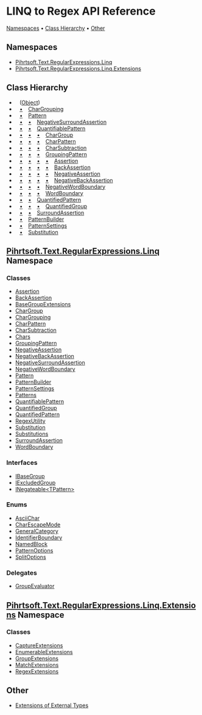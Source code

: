 # LINQ to Regex API Reference

[Namespaces](#namespaces) &#x2022; [Class Hierarchy](#class-hierarchy) &#x2022; [Other](#other)

## Namespaces

* [Pihrtsoft.Text.RegularExpressions.Linq](Pihrtsoft/Text/RegularExpressions/Linq/README.md)
* [Pihrtsoft.Text.RegularExpressions.Linq.Extensions](Pihrtsoft/Text/RegularExpressions/Linq/Extensions/README.md)

## Class Hierarchy

* &ensp; \([Object](https://docs.microsoft.com/en-us/dotnet/api/system.object)\)<a id="class-hierarchy-System_Object"></a>
* &ensp; [&bull;](#class-hierarchy-System_Object "Object") &ensp; [CharGrouping](Pihrtsoft/Text/RegularExpressions/Linq/CharGrouping/README.md)<a id="class-hierarchy-Pihrtsoft_Text_RegularExpressions_Linq_CharGrouping"></a>
* &ensp; [&bull;](#class-hierarchy-System_Object "Object") &ensp; [Pattern](Pihrtsoft/Text/RegularExpressions/Linq/Pattern/README.md)<a id="class-hierarchy-Pihrtsoft_Text_RegularExpressions_Linq_Pattern"></a>
* &ensp; [&bull;](#class-hierarchy-System_Object "Object") &ensp; [&bull;](#class-hierarchy-Pihrtsoft_Text_RegularExpressions_Linq_Pattern "Pattern") &ensp; [NegativeSurroundAssertion](Pihrtsoft/Text/RegularExpressions/Linq/NegativeSurroundAssertion/README.md)<a id="class-hierarchy-Pihrtsoft_Text_RegularExpressions_Linq_NegativeSurroundAssertion"></a>
* &ensp; [&bull;](#class-hierarchy-System_Object "Object") &ensp; [&bull;](#class-hierarchy-Pihrtsoft_Text_RegularExpressions_Linq_Pattern "Pattern") &ensp; [QuantifiablePattern](Pihrtsoft/Text/RegularExpressions/Linq/QuantifiablePattern/README.md)<a id="class-hierarchy-Pihrtsoft_Text_RegularExpressions_Linq_QuantifiablePattern"></a>
* &ensp; [&bull;](#class-hierarchy-System_Object "Object") &ensp; [&bull;](#class-hierarchy-Pihrtsoft_Text_RegularExpressions_Linq_Pattern "Pattern") &ensp; [&bull;](#class-hierarchy-Pihrtsoft_Text_RegularExpressions_Linq_QuantifiablePattern "QuantifiablePattern") &ensp; [CharGroup](Pihrtsoft/Text/RegularExpressions/Linq/CharGroup/README.md)<a id="class-hierarchy-Pihrtsoft_Text_RegularExpressions_Linq_CharGroup"></a>
* &ensp; [&bull;](#class-hierarchy-System_Object "Object") &ensp; [&bull;](#class-hierarchy-Pihrtsoft_Text_RegularExpressions_Linq_Pattern "Pattern") &ensp; [&bull;](#class-hierarchy-Pihrtsoft_Text_RegularExpressions_Linq_QuantifiablePattern "QuantifiablePattern") &ensp; [CharPattern](Pihrtsoft/Text/RegularExpressions/Linq/CharPattern/README.md)<a id="class-hierarchy-Pihrtsoft_Text_RegularExpressions_Linq_CharPattern"></a>
* &ensp; [&bull;](#class-hierarchy-System_Object "Object") &ensp; [&bull;](#class-hierarchy-Pihrtsoft_Text_RegularExpressions_Linq_Pattern "Pattern") &ensp; [&bull;](#class-hierarchy-Pihrtsoft_Text_RegularExpressions_Linq_QuantifiablePattern "QuantifiablePattern") &ensp; [CharSubtraction](Pihrtsoft/Text/RegularExpressions/Linq/CharSubtraction/README.md)<a id="class-hierarchy-Pihrtsoft_Text_RegularExpressions_Linq_CharSubtraction"></a>
* &ensp; [&bull;](#class-hierarchy-System_Object "Object") &ensp; [&bull;](#class-hierarchy-Pihrtsoft_Text_RegularExpressions_Linq_Pattern "Pattern") &ensp; [&bull;](#class-hierarchy-Pihrtsoft_Text_RegularExpressions_Linq_QuantifiablePattern "QuantifiablePattern") &ensp; [GroupingPattern](Pihrtsoft/Text/RegularExpressions/Linq/GroupingPattern/README.md)<a id="class-hierarchy-Pihrtsoft_Text_RegularExpressions_Linq_GroupingPattern"></a>
* &ensp; [&bull;](#class-hierarchy-System_Object "Object") &ensp; [&bull;](#class-hierarchy-Pihrtsoft_Text_RegularExpressions_Linq_Pattern "Pattern") &ensp; [&bull;](#class-hierarchy-Pihrtsoft_Text_RegularExpressions_Linq_QuantifiablePattern "QuantifiablePattern") &ensp; [&bull;](#class-hierarchy-Pihrtsoft_Text_RegularExpressions_Linq_GroupingPattern "GroupingPattern") &ensp; [Assertion](Pihrtsoft/Text/RegularExpressions/Linq/Assertion/README.md)<a id="class-hierarchy-Pihrtsoft_Text_RegularExpressions_Linq_Assertion"></a>
* &ensp; [&bull;](#class-hierarchy-System_Object "Object") &ensp; [&bull;](#class-hierarchy-Pihrtsoft_Text_RegularExpressions_Linq_Pattern "Pattern") &ensp; [&bull;](#class-hierarchy-Pihrtsoft_Text_RegularExpressions_Linq_QuantifiablePattern "QuantifiablePattern") &ensp; [&bull;](#class-hierarchy-Pihrtsoft_Text_RegularExpressions_Linq_GroupingPattern "GroupingPattern") &ensp; [BackAssertion](Pihrtsoft/Text/RegularExpressions/Linq/BackAssertion/README.md)<a id="class-hierarchy-Pihrtsoft_Text_RegularExpressions_Linq_BackAssertion"></a>
* &ensp; [&bull;](#class-hierarchy-System_Object "Object") &ensp; [&bull;](#class-hierarchy-Pihrtsoft_Text_RegularExpressions_Linq_Pattern "Pattern") &ensp; [&bull;](#class-hierarchy-Pihrtsoft_Text_RegularExpressions_Linq_QuantifiablePattern "QuantifiablePattern") &ensp; [&bull;](#class-hierarchy-Pihrtsoft_Text_RegularExpressions_Linq_GroupingPattern "GroupingPattern") &ensp; [NegativeAssertion](Pihrtsoft/Text/RegularExpressions/Linq/NegativeAssertion/README.md)<a id="class-hierarchy-Pihrtsoft_Text_RegularExpressions_Linq_NegativeAssertion"></a>
* &ensp; [&bull;](#class-hierarchy-System_Object "Object") &ensp; [&bull;](#class-hierarchy-Pihrtsoft_Text_RegularExpressions_Linq_Pattern "Pattern") &ensp; [&bull;](#class-hierarchy-Pihrtsoft_Text_RegularExpressions_Linq_QuantifiablePattern "QuantifiablePattern") &ensp; [&bull;](#class-hierarchy-Pihrtsoft_Text_RegularExpressions_Linq_GroupingPattern "GroupingPattern") &ensp; [NegativeBackAssertion](Pihrtsoft/Text/RegularExpressions/Linq/NegativeBackAssertion/README.md)<a id="class-hierarchy-Pihrtsoft_Text_RegularExpressions_Linq_NegativeBackAssertion"></a>
* &ensp; [&bull;](#class-hierarchy-System_Object "Object") &ensp; [&bull;](#class-hierarchy-Pihrtsoft_Text_RegularExpressions_Linq_Pattern "Pattern") &ensp; [&bull;](#class-hierarchy-Pihrtsoft_Text_RegularExpressions_Linq_QuantifiablePattern "QuantifiablePattern") &ensp; [NegativeWordBoundary](Pihrtsoft/Text/RegularExpressions/Linq/NegativeWordBoundary/README.md)<a id="class-hierarchy-Pihrtsoft_Text_RegularExpressions_Linq_NegativeWordBoundary"></a>
* &ensp; [&bull;](#class-hierarchy-System_Object "Object") &ensp; [&bull;](#class-hierarchy-Pihrtsoft_Text_RegularExpressions_Linq_Pattern "Pattern") &ensp; [&bull;](#class-hierarchy-Pihrtsoft_Text_RegularExpressions_Linq_QuantifiablePattern "QuantifiablePattern") &ensp; [WordBoundary](Pihrtsoft/Text/RegularExpressions/Linq/WordBoundary/README.md)<a id="class-hierarchy-Pihrtsoft_Text_RegularExpressions_Linq_WordBoundary"></a>
* &ensp; [&bull;](#class-hierarchy-System_Object "Object") &ensp; [&bull;](#class-hierarchy-Pihrtsoft_Text_RegularExpressions_Linq_Pattern "Pattern") &ensp; [QuantifiedPattern](Pihrtsoft/Text/RegularExpressions/Linq/QuantifiedPattern/README.md)<a id="class-hierarchy-Pihrtsoft_Text_RegularExpressions_Linq_QuantifiedPattern"></a>
* &ensp; [&bull;](#class-hierarchy-System_Object "Object") &ensp; [&bull;](#class-hierarchy-Pihrtsoft_Text_RegularExpressions_Linq_Pattern "Pattern") &ensp; [&bull;](#class-hierarchy-Pihrtsoft_Text_RegularExpressions_Linq_QuantifiedPattern "QuantifiedPattern") &ensp; [QuantifiedGroup](Pihrtsoft/Text/RegularExpressions/Linq/QuantifiedGroup/README.md)<a id="class-hierarchy-Pihrtsoft_Text_RegularExpressions_Linq_QuantifiedGroup"></a>
* &ensp; [&bull;](#class-hierarchy-System_Object "Object") &ensp; [&bull;](#class-hierarchy-Pihrtsoft_Text_RegularExpressions_Linq_Pattern "Pattern") &ensp; [SurroundAssertion](Pihrtsoft/Text/RegularExpressions/Linq/SurroundAssertion/README.md)<a id="class-hierarchy-Pihrtsoft_Text_RegularExpressions_Linq_SurroundAssertion"></a>
* &ensp; [&bull;](#class-hierarchy-System_Object "Object") &ensp; [PatternBuilder](Pihrtsoft/Text/RegularExpressions/Linq/PatternBuilder/README.md)<a id="class-hierarchy-Pihrtsoft_Text_RegularExpressions_Linq_PatternBuilder"></a>
* &ensp; [&bull;](#class-hierarchy-System_Object "Object") &ensp; [PatternSettings](Pihrtsoft/Text/RegularExpressions/Linq/PatternSettings/README.md)<a id="class-hierarchy-Pihrtsoft_Text_RegularExpressions_Linq_PatternSettings"></a>
* &ensp; [&bull;](#class-hierarchy-System_Object "Object") &ensp; [Substitution](Pihrtsoft/Text/RegularExpressions/Linq/Substitution/README.md)<a id="class-hierarchy-Pihrtsoft_Text_RegularExpressions_Linq_Substitution"></a>

## [Pihrtsoft.Text.RegularExpressions.Linq](Pihrtsoft/Text/RegularExpressions/Linq/README.md) Namespace

### Classes

* [Assertion](Pihrtsoft/Text/RegularExpressions/Linq/Assertion/README.md)
* [BackAssertion](Pihrtsoft/Text/RegularExpressions/Linq/BackAssertion/README.md)
* [BaseGroupExtensions](Pihrtsoft/Text/RegularExpressions/Linq/BaseGroupExtensions/README.md)
* [CharGroup](Pihrtsoft/Text/RegularExpressions/Linq/CharGroup/README.md)
* [CharGrouping](Pihrtsoft/Text/RegularExpressions/Linq/CharGrouping/README.md)
* [CharPattern](Pihrtsoft/Text/RegularExpressions/Linq/CharPattern/README.md)
* [CharSubtraction](Pihrtsoft/Text/RegularExpressions/Linq/CharSubtraction/README.md)
* [Chars](Pihrtsoft/Text/RegularExpressions/Linq/Chars/README.md)
* [GroupingPattern](Pihrtsoft/Text/RegularExpressions/Linq/GroupingPattern/README.md)
* [NegativeAssertion](Pihrtsoft/Text/RegularExpressions/Linq/NegativeAssertion/README.md)
* [NegativeBackAssertion](Pihrtsoft/Text/RegularExpressions/Linq/NegativeBackAssertion/README.md)
* [NegativeSurroundAssertion](Pihrtsoft/Text/RegularExpressions/Linq/NegativeSurroundAssertion/README.md)
* [NegativeWordBoundary](Pihrtsoft/Text/RegularExpressions/Linq/NegativeWordBoundary/README.md)
* [Pattern](Pihrtsoft/Text/RegularExpressions/Linq/Pattern/README.md)
* [PatternBuilder](Pihrtsoft/Text/RegularExpressions/Linq/PatternBuilder/README.md)
* [PatternSettings](Pihrtsoft/Text/RegularExpressions/Linq/PatternSettings/README.md)
* [Patterns](Pihrtsoft/Text/RegularExpressions/Linq/Patterns/README.md)
* [QuantifiablePattern](Pihrtsoft/Text/RegularExpressions/Linq/QuantifiablePattern/README.md)
* [QuantifiedGroup](Pihrtsoft/Text/RegularExpressions/Linq/QuantifiedGroup/README.md)
* [QuantifiedPattern](Pihrtsoft/Text/RegularExpressions/Linq/QuantifiedPattern/README.md)
* [RegexUtility](Pihrtsoft/Text/RegularExpressions/Linq/RegexUtility/README.md)
* [Substitution](Pihrtsoft/Text/RegularExpressions/Linq/Substitution/README.md)
* [Substitutions](Pihrtsoft/Text/RegularExpressions/Linq/Substitutions/README.md)
* [SurroundAssertion](Pihrtsoft/Text/RegularExpressions/Linq/SurroundAssertion/README.md)
* [WordBoundary](Pihrtsoft/Text/RegularExpressions/Linq/WordBoundary/README.md)

### Interfaces

* [IBaseGroup](Pihrtsoft/Text/RegularExpressions/Linq/IBaseGroup/README.md)
* [IExcludedGroup](Pihrtsoft/Text/RegularExpressions/Linq/IExcludedGroup/README.md)
* [INegateable\<TPattern>](Pihrtsoft/Text/RegularExpressions/Linq/INegateable-1/README.md)

### Enums

* [AsciiChar](Pihrtsoft/Text/RegularExpressions/Linq/AsciiChar/README.md)
* [CharEscapeMode](Pihrtsoft/Text/RegularExpressions/Linq/CharEscapeMode/README.md)
* [GeneralCategory](Pihrtsoft/Text/RegularExpressions/Linq/GeneralCategory/README.md)
* [IdentifierBoundary](Pihrtsoft/Text/RegularExpressions/Linq/IdentifierBoundary/README.md)
* [NamedBlock](Pihrtsoft/Text/RegularExpressions/Linq/NamedBlock/README.md)
* [PatternOptions](Pihrtsoft/Text/RegularExpressions/Linq/PatternOptions/README.md)
* [SplitOptions](Pihrtsoft/Text/RegularExpressions/Linq/SplitOptions/README.md)

### Delegates

* [GroupEvaluator](Pihrtsoft/Text/RegularExpressions/Linq/GroupEvaluator/README.md)

## [Pihrtsoft.Text.RegularExpressions.Linq.Extensions](Pihrtsoft/Text/RegularExpressions/Linq/Extensions/README.md) Namespace

### Classes

* [CaptureExtensions](Pihrtsoft/Text/RegularExpressions/Linq/Extensions/CaptureExtensions/README.md)
* [EnumerableExtensions](Pihrtsoft/Text/RegularExpressions/Linq/Extensions/EnumerableExtensions/README.md)
* [GroupExtensions](Pihrtsoft/Text/RegularExpressions/Linq/Extensions/GroupExtensions/README.md)
* [MatchExtensions](Pihrtsoft/Text/RegularExpressions/Linq/Extensions/MatchExtensions/README.md)
* [RegexExtensions](Pihrtsoft/Text/RegularExpressions/Linq/Extensions/RegexExtensions/README.md)

## Other

* [Extensions of External Types](_Extensions.md)
